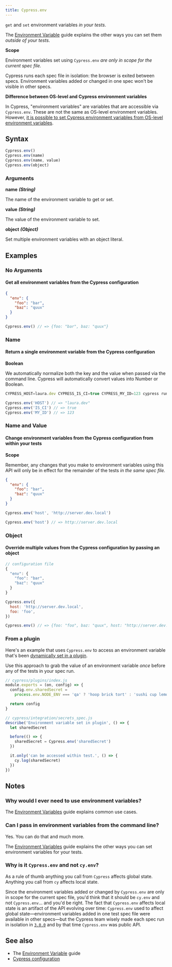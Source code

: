 ```yaml
---
title: Cypress.env
---
```


`get` and `set` environment variables _in your tests_.

<Alert type="info">

The [Environment Variable](/guides/guides/environment-variables) guide explains
the other ways you can set them _outside of your tests_.

</Alert>

<Alert type="warning">

<strong class="alert-header">Scope</strong>

Environment variables set using `Cypress.env` _are only in scope for the current
spec file._

Cypress runs each spec file in isolation: the browser is exited between specs.
Environment variables added or changed in one spec won't be visible in other
specs.

</Alert>

<Alert type="warning">

<strong class="alert-header">Difference between OS-level and Cypress environment
variables</strong>

In Cypress, "environment variables" are variables that are accessible via
`Cypress.env`. These are not the same as OS-level environment variables.
However,
[it is possible to set Cypress environment variables from OS-level environment variables](/guides/guides/environment-variables.html#Option-3-CYPRESS).

</Alert>

## Syntax

```javascript
Cypress.env()
Cypress.env(name)
Cypress.env(name, value)
Cypress.env(object)
```

### Arguments

**<Icon name="angle-right"></Icon> name** **_(String)_**

The name of the environment variable to get or set.

**<Icon name="angle-right"></Icon> value** **_(String)_**

The value of the environment variable to set.

**<Icon name="angle-right"></Icon> object** **_(Object)_**

Set multiple environment variables with an object literal.

## Examples

### No Arguments

#### Get all environment variables from the Cypress configuration

```json
{
  "env": {
    "foo": "bar",
    "baz": "quux"
  }
}
```

```javascript
Cypress.env() // => {foo: "bar", baz: "quux"}
```

### Name

#### Return a single environment variable from the Cypress configuration

<Alert type="warning">

<strong class="alert-header">Boolean</strong>

We automatically normalize both the key and the value when passed via the
command line. Cypress will automatically convert values into Number or Boolean.

</Alert>

```javascript
CYPRESS_HOST=laura.dev CYPRESS_IS_CI=true CYPRESS_MY_ID=123 cypress run
```

```javascript
Cypress.env('HOST') // => "laura.dev"
Cypress.env('IS_CI') // => true
Cypress.env('MY_ID') // => 123
```

### Name and Value

#### Change environment variables from the Cypress configuration from within your tests

<Alert type="warning">

<strong class="alert-header">Scope</strong>

Remember, any changes that you make to environment variables using this API will
only be in effect for the remainder of the tests _in the same spec file._

</Alert>

```json
{
  "env": {
    "foo": "bar",
    "baz": "quux"
  }
}
```

```javascript
Cypress.env('host', 'http://server.dev.local')

Cypress.env('host') // => http://server.dev.local
```

### Object

#### Override multiple values from the Cypress configuration by passing an object

```javascript
// configuration file
{
  "env": {
    "foo": "bar",
    "baz": "quux"
  }
}
```

```javascript
Cypress.env({
  host: 'http://server.dev.local',
  foo: 'foo',
})

Cypress.env() // => {foo: "foo", baz: "quux", host: "http://server.dev.local"}
```

### From a plugin

Here's an example that uses `Cypress.env` to access an environment variable
that's been
[dynamically set in a plugin](/guides/guides/environment-variables#Option-5-Plugins).

Use this approach to grab the value of an environment variable _once_ before any
of the tests in your spec run.

```js
// cypress/plugins/index.js
module.exports = (on, config) => {
  config.env.sharedSecret =
    process.env.NODE_ENV === 'qa' ? 'hoop brick tort' : 'sushi cup lemon'

  return config
}
```

```js
// cypress/integration/secrets_spec.js
describe('Environment variable set in plugin', () => {
  let sharedSecret

  before(() => {
    sharedSecret = Cypress.env('sharedSecret')
  })

  it.only('can be accessed within test.', () => {
    cy.log(sharedSecret)
  })
})
```

## Notes

### Why would I ever need to use environment variables?

The [Environment Variables](/guides/guides/environment-variables) guide explains
common use cases.

### Can I pass in environment variables from the command line?

Yes. You can do that and much more.

The [Environment Variables](/guides/guides/environment-variables) guide explains
the other ways you can set environment variables for your tests.

### Why is it `Cypress.env` and not `cy.env`?

As a rule of thumb anything you call from `Cypress` affects global state.
Anything you call from `cy` affects local state.

Since the environment variables added or changed by `Cypress.env` are only in
scope for the current spec file, you'd think that it should be `cy.env` and not
`Cypress.env`&hellip; and you'd be right. The fact that `Cypress.env` affects
local state is an artifact of the API evolving over time: `Cypress.env` used to
affect global state&mdash;environment variables added in one test spec file were
available in other specs&mdash;but the Cypress team wisely made each spec run in
isolation in [`3.0.0`](/guides/references/changelog#3-0-0) and by that time
`Cypress.env` was public API.

## See also

- The [Environment Variable](/guides/guides/environment-variables) guide
- [Cypress configuration](/guides/references/configuration)
